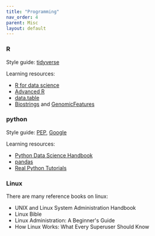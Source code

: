 ```yaml
---
title: "Programming"
nav_order: 4
parent: Misc
layout: default
---
```



### R
Style guide: [tidyverse](https://style.tidyverse.org/)

Learning resources:
- [R for data science](https://r4ds.had.co.nz/)
- [Advanced R](https://adv-r.hadley.nz/index.html)
- [data.table](https://github.com/Rdatatable/data.table/wiki/Getting-started)
- [Biostrings](https://bioconductor.org/packages/release/bioc/html/Biostrings.html) and [GenomicFeatures](https://bioconductor.org/packages/release/bioc/html/GenomicFeatures.html)

### python
Style guide: [PEP](https://www.python.org/dev/peps/pep-0008/), [Google](https://google.github.io/styleguide/pyguide.html)

Learning resources:
- [Python Data Science Handbook](https://github.com/jakevdp/PythonDataScienceHandbook)
- [pandas](https://pandas.pydata.org/)
- [Real Python Tutorials](https://realpython.com/)

### Linux
There are many reference books on linux:
- UNIX and Linux System Administration Handbook
- Linux Bible
- Linux Administration: A Beginner's Guide
- How Linux Works: What Every Superuser Should Know
